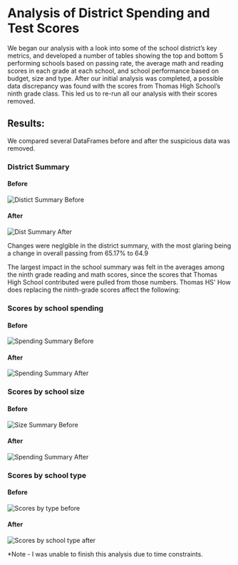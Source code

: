 # Analysis of District Spending and Test Scores

We began our analysis with a look into some of the school district’s key metrics, and developed a number of tables showing the top and bottom 5 performing schools based on passing rate, the average math and reading scores in each grade at each school, and school performance based on budget, size and type. After our initial analysis was completed, a possible data discrepancy was found with the scores from Thomas High School’s ninth grade class. This led us to re-run all our analysis with their scores removed. 

## Results:
We compared several DataFrames before and after the suspicious data was removed.

### District Summary 
#### Before
![Distict Summary Before](https://user-images.githubusercontent.com/95390073/151730766-2070a814-91a4-4c39-9fe6-a7181c78dc55.png)

#### After
![Dist  Summary After](https://user-images.githubusercontent.com/95390073/151731223-2a16f461-9dee-4968-a1fe-059f382a74d8.png)

Changes were neglgible in the district summary, with the most glaring being a change in overall passing from 65.17% to 64.9


The largest impact in the school summary was felt in the averages among the ninth grade reading and math scores, since the scores that Thomas High School contributed were pulled from those numbers. Thomas HS'
How does replacing the ninth-grade scores affect the following:

### Scores by school spending
#### Before
![Spending Summary Before](https://user-images.githubusercontent.com/95390073/151733060-66811959-292d-4a6a-8f08-d94e7cc36372.png)

#### After
![Spending Summary After](https://user-images.githubusercontent.com/95390073/151733067-7e5bb563-4af5-4858-ad61-cbb0e3a96ace.png)


### Scores by school size
#### Before
![Size Summary Before](https://user-images.githubusercontent.com/95390073/151733080-8299feef-022d-4f9a-9b04-06d8be0480ef.png)

#### After
![Spending Summary After](https://user-images.githubusercontent.com/95390073/151733085-27f31b99-212b-49a8-b4ba-afbc038c3cf6.png)

### Scores by school type
#### Before
![Scores by type before](https://user-images.githubusercontent.com/95390073/151733101-f4a4cdc8-61b9-4f66-ba26-94e5266a9cce.png)

#### After
![Scores by school type after](https://user-images.githubusercontent.com/95390073/151733118-08ec783d-91a2-46a9-80e6-b5bf74693646.png)


*Note - I was unable to finish this analysis due to time constraints.
